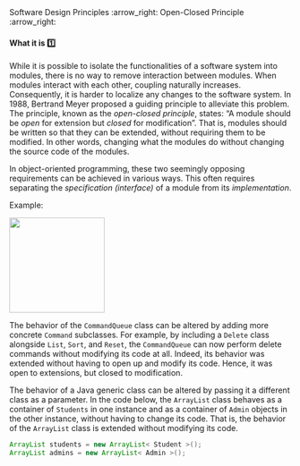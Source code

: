<link rel="stylesheet" href="{{baseUrl}}/css/textbook.css">

<div class="website-content">

<div id="path">Software Design Principles :arrow_right: Open-Closed Principle :arrow_right:</div>

<div id="title">

#### What it is :one:

</div>

<div id="body">

While it is possible to isolate the functionalities of a software system into modules, there is no way to remove interaction between modules. When modules interact with each other, coupling naturally increases. Consequently, it is harder to localize any changes to the software system. In 1988, Bertrand Meyer proposed a guiding principle to alleviate this problem. The principle, known as the _open-closed principle_, states: “A module should be _open_ for extension but _closed_ for modification”. That is, modules should be written so that they can be extended, without requiring them to be modified. In other words, changing what the modules do without changing the source code of the modules.

In object-oriented programming, these two seemingly opposing requirements can be achieved in various ways. This often requires separating the _specification (interface)_ of a module from its _implementation_.

<tip-box>

Example:

<img src="{{baseUrl}}/softwareDesignPrinciples/openClosedPrinciple/whatItIs/images/commandQueue.png" height="170" />
<p/>

The behavior of the `CommandQueue` class can be altered by adding more concrete `Command` subclasses. For example, by including a `Delete` class alongside `List`, `Sort`, and `Reset`, the `CommandQueue` can now perform delete commands without modifying its code at all. Indeed, its behavior was extended without having to open up and modify its code. Hence, it was open to extensions, but closed to modification.

</tip-box>

<tip-box>

The behavior of a Java generic class can be altered by passing it a different class as a parameter. In the code below, the `ArrayList` class behaves as a container of `Students` in one instance and as a container of `Admin` objects in the other instance, without having to change its code. That is, the behavior of the `ArrayList` class is extended without modifying its code.

```java
ArrayList students = new ArrayList< Student >();
ArrayList admins = new ArrayList< Admin >();  	
```

</tip-box>

</div>

</div>
